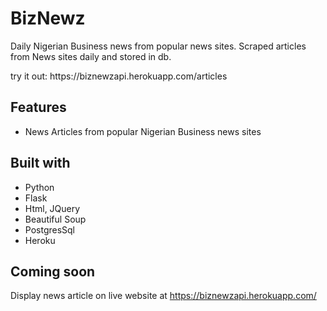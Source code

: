 # BizNewz
 Daily Nigerian Business news from popular news sites.
 Scraped articles from News sites daily and stored in db.
 <p>try it out: https://biznewzapi.herokuapp.com/articles</p>

## Features
* News Articles from popular Nigerian Business news sites

 
## Built with
* Python
* Flask 
* Html, JQuery
* Beautiful Soup
* PostgresSql
* Heroku

## Coming soon
Display news article on live website at https://biznewzapi.herokuapp.com/
